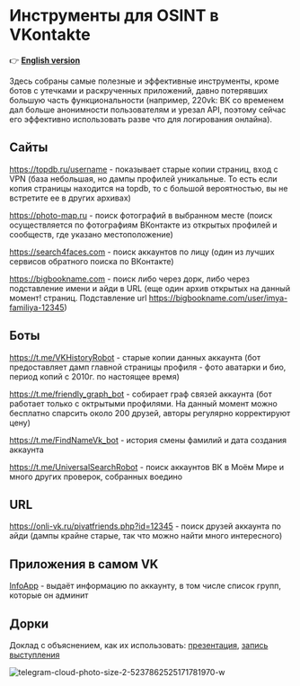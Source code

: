 # Инструменты для OSINT в VKontakte

👉 [**English version**](https://github.com/rawrdcore/vk-osint-en)

Здесь собраны самые полезные и эффективные инструменты, кроме ботов с утечками и раскрученных
приложений, давно потерявших большую часть функциональности (например, 220vk: ВК со временем дал
больше анонимности пользователям и урезал API, поэтому сейчас его эффективно использовать разве что
для логирования онлайна).

## Сайты

https://topdb.ru/username - показывает старые копии страниц, вход с VPN (база небольшая, но дампы профилей уникальные. То есть если копия страницы находится на topdb, то с большой вероятностью, вы не встретите ее в других архивах)

https://photo-map.ru - поиск фотографий в выбранном месте (поиск осуществляется по фотографиям ВКонтакте из открытых профилей и сообществ, где указано местоположение)

https://search4faces.com - поиск аккаунтов по лицу (один из лучших сервисов обратного поиска по ВКонтакте)

https://bigbookname.com - поиск либо через дорк, либо через подставление имени и айди в URL (еще один архив открытых на данный момент! страниц. Подставление url https://bigbookname.com/user/imya-familiya-12345)


## Боты

https://t.me/VKHistoryRobot - старые копии данных аккаунта (бот предоставляет дамп главной страницы профиля - фото аватарки и био, период копий с 2010г. по настоящее время)

https://t.me/friendly_graph_bot - собирает граф связей аккаунта (бот работает только с октрытыми профилями. На данный момент можно бесплатно спарсить около 200 друзей, авторы регулярно корректируют цену)

https://t.me/FindNameVk_bot - история смены фамилий и дата создания аккаунта

https://t.me/UniversalSearchRobot - поиск аккаунтов ВК в Моём Мире и много других проверок, собранных воедино

## URL

https://onli-vk.ru/pivatfriends.php?id=12345 - поиск друзей аккаунта по айди (дампы крайне старые, так что можно найти много интересного)

## Приложения в самом VK

[InfoApp](https://vk.com/app7183114) - выдаёт информацию по аккаунту, в том числе список групп, которые он админит

## Дорки

Доклад с объяснением, как их использовать: [презентация](https://t.me/osint_mindset/379), [запись выступления](https://youtu.be/Cvi4H78yBK0)

![telegram-cloud-photo-size-2-5237862525171781970-w](https://github.com/OSINT-mindset/vk-osint-ru/assets/31013580/14e55c8b-69d4-420b-ad58-2abd4a2fd3fd)
